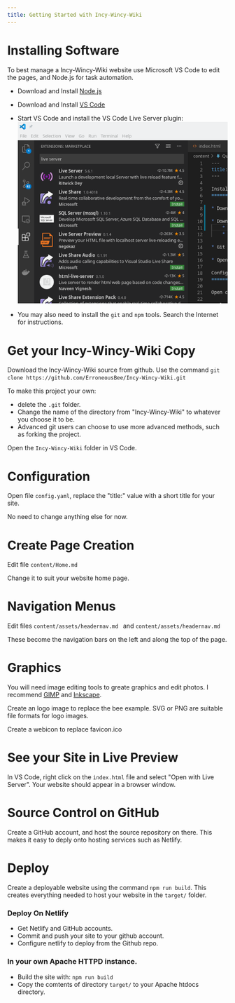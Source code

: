 ```yaml
---
title: Getting Started with Incy-Wincy-Wiki
---
```


Installing Software
===================

To best manage a Incy-Wincy-Wiki website use Microsoft VS Code to edit the pages, and Node.js for task automation.

* Download and Install [Node.js](https://nodejs.org) 

* Download and Install [VS Code](https://code.visualstudio.com/)

* Start VS Code and install the VS Code Live Server plugin:
    ![Install Live Server](content/installliveserver.png "Click on the Extentions Icon ( the leftmost bar ) and search for 'live server'")

* You may also need to install the `git` and `npm` tools. Search the Internet for instructions.

Get your Incy-Wincy-Wiki Copy
=============================

Download the Incy-Wincy-Wiki source from github. Use the command `git clone https://github.com/ErroneousBee/Incy-Wincy-Wiki.git`

To make this project your own:
* delete the `.git` folder.
* Change the name of the directory from "Incy-Wincy-Wiki" to whatever you choose it to be. 
* Advanced git users can choose to use more advanced methods, such as forking the project.

Open the `Incy-Wincy-Wiki` folder in VS Code.

Configuration
=============

Open file `config.yaml`, replace the "title:" value with a short title for your site. 

No need to change anything else for now.

Create Page Creation
=============

Edit file `content/Home.md`

Change it to suit your website home page.

Navigation Menus
================

Edit files `content/assets/headernav.md ` and `content/assets/headernav.md`

These become the navigation bars on the left and along the top of the page. 

Graphics
========

You will need image editing tools to greate graphics and edit photos. I recommend [GIMP](https://gimp.org/) and [Inkscape](https://inkscape.org/).

Create an logo image to replace the bee example. SVG or PNG are suitable file formats for logo images. 

Create a webicon to replace favicon.ico

See your Site in Live Preview
=============================

In VS Code, right click on the `index.html` file and select "Open with Live Server". Your website should appear in a browser window. 

Source Control on GitHub
========================

Create a GitHub account, and host the source repository on there. This makes it easy to deply onto hosting services such as Netlify.

Deploy
======

Create a deployable website using the command `npm run build`. This creates everything needed to host your website in the `target/` folder.

### Deploy On Netlify

* Get Netlify and GitHub accounts.
* Commit and push your site to your github account.
* Configure netlify to deploy from the Github repo.


### In your own Apache HTTPD instance.

* Build the site with: `npm run build`
* Copy the comtents of directory `target/` to your Apache htdocs directory.


